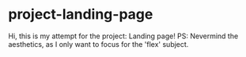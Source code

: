 # project-landing-page
Hi, this is my attempt for the project: Landing page!
PS: Nevermind the aesthetics, as I only want to focus for the 'flex' subject.